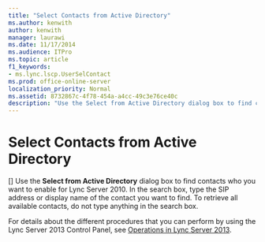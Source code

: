 ```yaml
---
title: "Select Contacts from Active Directory"
ms.author: kenwith
author: kenwith
manager: laurawi
ms.date: 11/17/2014
ms.audience: ITPro
ms.topic: article
f1_keywords:
- ms.lync.lscp.UserSelContact
ms.prod: office-online-server
localization_priority: Normal
ms.assetid: 8732867c-4f78-454a-a4cc-49c3e76ce40c
description: "Use the Select from Active Directory dialog box to find contacts who you want to enable for Lync Server 2010. In the search box, type the SIP address or display name of the contact you want to find. To retrieve all available contacts, do not type anything in the search box."
---
```


# Select Contacts from Active Directory
[]
Use the **Select from Active Directory** dialog box to find contacts who you want to enable for Lync Server 2010. In the search box, type the SIP address or display name of the contact you want to find. To retrieve all available contacts, do not type anything in the search box. 
  
For details about the different procedures that you can perform by using the Lync Server 2013 Control Panel, see [Operations in Lync Server 2013](operations.md).
  

